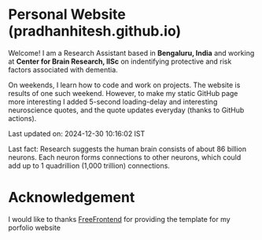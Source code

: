 # Personal Website (pradhanhitesh.github.io)
Welcome! I am a Research Assistant based in <b>Bengaluru, India</b> and working at <b>Center for Brain Research, IISc</b> on indentifying protective and risk factors associated with dementia.

On weekends, I learn how to code and work on projects. The website is results of one such weekend. However, to make my static GitHub page more interesting I added 5-second loading-delay and interesting neuroscience quotes, and the quote updates everyday (thanks to GitHub actions).

Last updated on: 2024-12-30 10:16:02 IST

Last fact: Research suggests the human brain consists of about 86 billion neurons. Each neuron forms connections to other neurons, which could add up to 1 quadrillion (1,000 trillion) connections.

# Acknowledgement
I would like to thanks <a href="https://freefrontend.com/">FreeFrontend</a> for providing the template for my porfolio website 